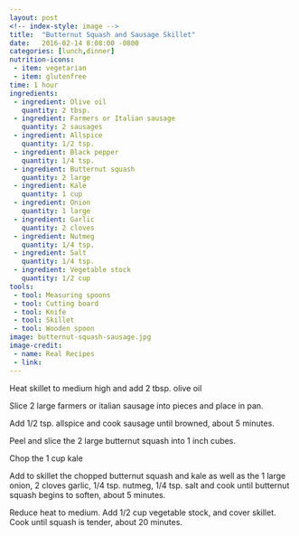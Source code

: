 ```yaml
---
layout: post
<!-- index-style: image -->
title:  "Butternut Squash and Sausage Skillet"
date:   2016-02-14 8:08:00 -0800
categories: [lunch,dinner]
nutrition-icons:
 - item: vegetarian
 - item: glutenfree
time: 1 hour
ingredients:
 - ingredient: Olive oil
   quantity: 2 tbsp.
 - ingredient: Farmers or Italian sausage
   quantity: 2 sausages
 - ingredient: Allspice
   quantity: 1/2 tsp.
 - ingredient: Black pepper
   quantity: 1/4 tsp.
 - ingredient: Butternut squash
   quantity: 2 large
 - ingredient: Kale
   quantity: 1 cup
 - ingredient: Onion
   quantity: 1 large
 - ingredient: Garlic
   quantity: 2 cloves
 - ingredient: Nutmeg
   quantity: 1/4 tsp.
 - ingredient: Salt
   quantity: 1/4 tsp.
 - ingredient: Vegetable stock
   quantity: 1/2 cup
tools:
 - tool: Measuring spoons
 - tool: Cutting board
 - tool: Knife
 - tool: Skillet
 - tool: Wooden spoon
image: butternut-squash-sausage.jpg
image-credit:
 - name: Real Recipes
 - link: 
---
```


Heat skillet to medium high and add <span>2 tbsp. olive oil</span> 

Slice <span>2 large farmers or italian sausage</span> into pieces and place in pan. 

Add <span>1/2 tsp. allspice</span> and cook sausage until browned, about 5 minutes.

Peel and slice the <span>2 large butternut squash</span> into 1 inch cubes.

Chop the <span>1 cup kale</span>

Add to skillet the chopped butternut squash and kale as well as the <span>1 large onion,</span> <span>2 cloves garlic,</span> <span>1/4 tsp. nutmeg,</span> <span>1/4 tsp. salt</span> and cook until butternut squash begins to soften, about 5 minutes.

Reduce heat to medium. Add <span>1/2 cup vegetable stock,</span> and cover skillet. Cook until squash is tender, about 20 minutes.